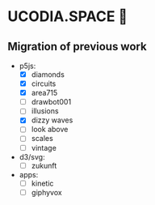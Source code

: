 # UCODIA.SPACE 🚀

## Migration of previous work

- p5js:
  - [x] diamonds
  - [x] circuits
  - [x] area715
  - [ ] drawbot001
  - [ ] illusions
  - [x] dizzy waves
  - [ ] look above
  - [ ] scales
  - [ ] vintage
- d3/svg:
  - [ ] zukunft
- apps:
  - [ ] kinetic
  - [ ] giphyvox